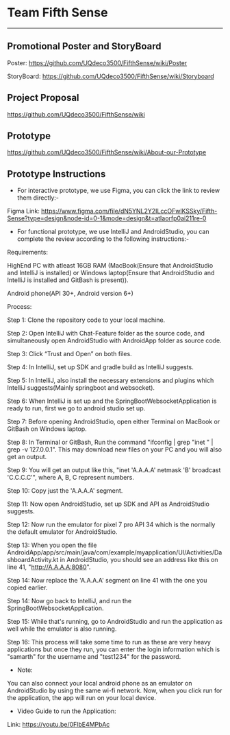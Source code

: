 # Team Fifth Sense
***
## Promotional Poster and StoryBoard

Poster: https://github.com/UQdeco3500/FifthSense/wiki/Poster  

StoryBoard: https://github.com/UQdeco3500/FifthSense/wiki/Storyboard

## Project Proposal

https://github.com/UQdeco3500/FifthSense/wiki

## Prototype

https://github.com/UQdeco3500/FifthSense/wiki/About-our-Prototype

## Prototype Instructions

- For interactive prototype, we use Figma, you can click the link to review them directly:- 

Figma Link: https://www.figma.com/file/dN5YNL2Y2ILccOFwlKSSky/Fifth-Sense?type=design&node-id=0-1&mode=design&t=atIaorfp0ai211re-0

- For functional prototype, we use IntelliJ and AndroidStudio, you can complete the review according to the following instructions:- 

Requirements:

HighEnd PC with atleast 16GB RAM (MacBook(Ensure that AndroidStudio and IntelliJ is installed) or Windows laptop(Ensure that AndroidStudio and IntelliJ is installed and GitBash is present)).

Android phone(API 30+, Android version 6+)

Process:

Step 1: Clone the repository code to your local machine.

Step 2: Open IntelliJ with Chat-Feature folder as the source code, and simultaneously open AndroidStudio with AndroidApp folder as source code.

Step 3: Click “Trust and Open” on both files.

Step 4: In IntelliJ, set up SDK and gradle build as IntelliJ suggests.

Step 5: In IntelliJ, also install the necessary extensions and plugins which IntelliJ suggests(Mainly springboot and websocket).

Step 6: When IntelliJ is set up and the SpringBootWebsocketApplication is ready to run, first we go to android studio set up.

Step 7: Before opening AndroidStudio, open either Terminal on MacBook or GitBash on Windows laptop.

Step 8: In Terminal or GitBash, Run the command "ifconfig | grep "inet " | grep -v 127.0.0.1". This may download new files on your PC and you will also get an output.

Step 9: You will get an output like this, "inet 'A.A.A.A' netmask 'B' broadcast 'C.C.C.C'", where A, B, C represent numbers.

Step 10: Copy just the 'A.A.A.A' segment.

Step 11: Now open AndroidStudio, set up SDK and API as AndroidStudio suggests.

Step 12: Now run the emulator for pixel 7 pro API 34 which is the normally the default emulator for AndroidStudio.

Step 13: When you open the file AndroidApp/app/src/main/java/com/example/myapplication/UI/Activities/DashboardActivity.kt in AndroidStudio, you should see an address like this on line 41, "http://A.A.A.A:8080". 

Step 14: Now replace the 'A.A.A.A' segment on line 41 with the one you copied earlier.

Step 14: Now go back to IntelliJ, and run the SpringBootWebsocketApplication.

Step 15: While that's running, go to AndroidStudio and run the application as well while the emulator is also running.

Step 16: This process will take some time to run as these are very heavy applications but once they run, you can enter the login information which is "samarth" for the username and "test1234" for the password.

- Note:

You can also connect your local android phone as an emulator on AndroidStudio by using the same wi-fi network. Now, when you click run for the application, the app will run on your local device. 

- Video Guide to run the Application:

Link: https://youtu.be/0FlbE4MPbAc




